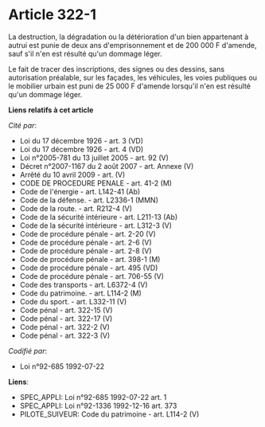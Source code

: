 # Article 322-1

La destruction, la dégradation ou la détérioration d'un bien appartenant à autrui est punie de deux ans d'emprisonnement et
de 200 000 F d'amende, sauf s'il n'en est résulté qu'un dommage léger.

Le fait de tracer des inscriptions, des signes ou des dessins, sans autorisation préalable, sur les façades, les véhicules,
les voies publiques ou le mobilier urbain est puni de 25 000 F d'amende lorsqu'il n'en est résulté qu'un dommage léger.

**Liens relatifs à cet article**

_Cité par_:

  - Loi du 17 décembre 1926 - art. 3 (VD)
  - Loi du 17 décembre 1926 - art. 4 (VD)
  - Loi n°2005-781 du 13 juillet 2005 - art. 92 (V)
  - Décret n°2007-1167 du 2 août 2007 - art. Annexe (V)
  - Arrêté du 10 avril 2009 - art. (V)
  - CODE DE PROCEDURE PENALE - art. 41-2 (M)
  - Code de l'énergie - art. L142-41 (Ab)
  - Code de la défense. - art. L2336-1 (MMN)
  - Code de la route. - art. R212-4 (V)
  - Code de la sécurité intérieure - art. L211-13 (Ab)
  - Code de la sécurité intérieure - art. L312-3 (V)
  - Code de procédure pénale - art. 2-20 (V)
  - Code de procédure pénale - art. 2-6 (V)
  - Code de procédure pénale - art. 2-8 (V)
  - Code de procédure pénale - art. 398-1 (M)
  - Code de procédure pénale - art. 495 (VD)
  - Code de procédure pénale - art. 706-55 (V)
  - Code des transports - art. L6372-4 (V)
  - Code du patrimoine. - art. L114-2 (M)
  - Code du sport. - art. L332-11 (V)
  - Code pénal - art. 322-15 (V)
  - Code pénal - art. 322-17 (V)
  - Code pénal - art. 322-2 (V)
  - Code pénal - art. 322-3 (V)

_Codifié par_:

  - Loi n°92-685 1992-07-22

**Liens**:

  - SPEC_APPLI: Loi n°92-685 1992-07-22 art. 1
  - SPEC_APPLI: Loi n°92-1336 1992-12-16 art. 373
  - PILOTE_SUIVEUR: Code du patrimoine - art. L114-2 (V)
